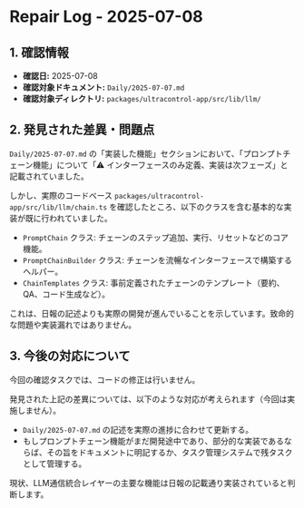 # Repair Log - 2025-07-08

## 1. 確認情報

- **確認日:** 2025-07-08
- **確認対象ドキュメント:** `Daily/2025-07-07.md`
- **確認対象ディレクトリ:** `packages/ultracontrol-app/src/lib/llm/`

## 2. 発見された差異・問題点

`Daily/2025-07-07.md` の「実装した機能」セクションにおいて、「プロンプトチェーン機能」について「⚠️ インターフェースのみ定義、実装は次フェーズ」と記載されていました。

しかし、実際のコードベース `packages/ultracontrol-app/src/lib/llm/chain.ts` を確認したところ、以下のクラスを含む基本的な実装が既に行われていました。

- `PromptChain` クラス: チェーンのステップ追加、実行、リセットなどのコア機能。
- `PromptChainBuilder` クラス: チェーンを流暢なインターフェースで構築するヘルパー。
- `ChainTemplates` クラス: 事前定義されたチェーンのテンプレート（要約、QA、コード生成など）。

これは、日報の記述よりも実際の開発が進んでいることを示しています。致命的な問題や実装漏れではありません。

## 3. 今後の対応について

今回の確認タスクでは、コードの修正は行いません。

発見された上記の差異については、以下のような対応が考えられます（今回は実施しません）。
- `Daily/2025-07-07.md` の記述を実際の進捗に合わせて更新する。
- もしプロンプトチェーン機能がまだ開発途中であり、部分的な実装であるならば、その旨をドキュメントに明記するか、タスク管理システムで残タスクとして管理する。

現状、LLM通信統合レイヤーの主要な機能は日報の記載通り実装されていると判断します。
